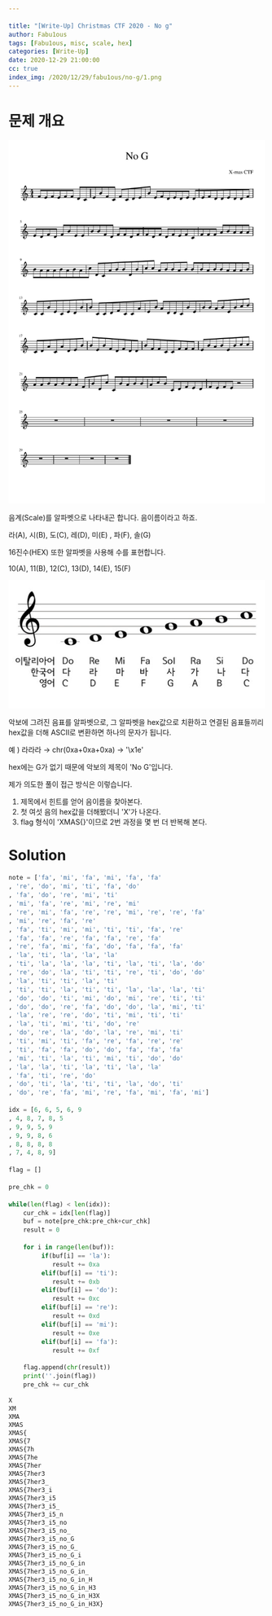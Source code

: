 ```yaml
---

title: "[Write-Up] Christmas CTF 2020 - No g"
author: Fabu1ous
tags: [Fabu1ous, misc, scale, hex]
categories: [Write-Up]
date: 2020-12-29 21:00:00
cc: true
index_img: /2020/12/29/fabu1ous/no-g/1.png
---
```






# 문제 개요

![](no-g/1.png)

음계(Scale)를 알파벳으로 나타내곤 합니다. 음이름이라고 하죠.

라(A), 시(B), 도(C), 레(D), 미(E) , 파(F), 솔(G)

16진수(HEX) 또한 알파벳을 사용해 수를 표현합니다.

10(A), 11(B), 12(C), 13(D), 14(E), 15(F)

![](no-g/hint.jpg)





악보에 그려진 음표를 알파벳으로, 그 알파벳을 hex값으로 치환하고 연결된 음표들끼리 hex값을 더해 ASCII로 변환하면 하나의 문자가 됩니다.

예 ) 라라라 → chr(0xa+0xa+0xa) → '\x1e'

hex에는 G가 없기 때문에 악보의 제목이 'No G'입니다. 



제가 의도한 풀이 접근 방식은 이렇습니다.

1. 제목에서 힌트를 얻어 음이름을 찾아본다.
2. 첫 여섯 음의 hex값을 더해봤더니 'X'가 나온다.
3. flag 형식이 'XMAS{}'이므로 2번 과정을 몇 번 더 반복해 본다.



# Solution

```python
note = ['fa', 'mi', 'fa', 'mi', 'fa', 'fa'
, 're', 'do', 'mi', 'ti', 'fa', 'do'
, 'fa', 'do', 're', 'mi', 'ti'
, 'mi', 'fa', 're', 'mi', 're', 'mi'
, 're', 'mi', 'fa', 're', 're', 'mi', 're', 're', 'fa'
, 'mi', 're', 'fa', 're'
, 'fa', 'ti', 'mi', 'mi', 'ti', 'ti', 'fa', 're'
, 'fa', 'fa', 're', 'fa', 'fa', 're', 'fa'
, 're', 'fa', 'mi', 'fa', 'do', 'fa', 'fa', 'fa'
, 'la', 'ti', 'la', 'la', 'la'
, 'ti', 'la', 'la', 'la', 'ti', 'la', 'ti', 'la', 'do'
, 're', 'do', 'la', 'ti', 'ti', 're', 'ti', 'do', 'do'
, 'la', 'ti', 'ti', 'la', 'ti'
, 'ti', 'ti', 'la', 'ti', 'ti', 'la', 'la', 'la', 'ti'
, 'do', 'do', 'ti', 'mi', 'do', 'mi', 're', 'ti', 'ti'
, 'do', 'do', 're', 'fa', 'do', 'do', 'la', 'mi', 'ti'
, 'la', 're', 're', 'do', 'ti', 'mi', 'ti', 'ti'
, 'la', 'ti', 'mi', 'ti', 'do', 're'
, 'do', 're', 'la', 'do', 'la', 're', 'mi', 'ti'
, 'ti', 'mi', 'ti', 'fa', 're', 'fa', 're', 're'
, 'ti', 'fa', 'fa', 'do', 'do', 'fa', 'fa', 'fa'
, 'mi', 'ti', 'la', 'ti', 'mi', 'ti', 'do', 'do'
, 'la', 'la', 'ti', 'la', 'ti', 'la', 'la'
, 'fa', 'ti', 're', 'do'
, 'do', 'ti', 'la', 'ti', 'ti', 'la', 'do', 'ti'
, 'do', 're', 'fa', 'mi', 're', 'fa', 'mi', 'fa', 'mi']

idx = [6, 6, 5, 6, 9
, 4, 8, 7, 8, 5
, 9, 9, 5, 9
, 9, 9, 8, 6
, 8, 8, 8, 8
, 7, 4, 8, 9]

flag = []

pre_chk = 0

while(len(flag) < len(idx)):
	cur_chk = idx[len(flag)]
	buf = note[pre_chk:pre_chk+cur_chk]
	result = 0
	
	for i in range(len(buf)):
		 if(buf[i] == 'la'):
		 	result += 0xa
		 elif(buf[i] == 'ti'):
		 	result += 0xb
		 elif(buf[i] == 'do'):
		 	result += 0xc
		 elif(buf[i] == 're'):
		 	result += 0xd
		 elif(buf[i] == 'mi'):
		 	result += 0xe
		 elif(buf[i] == 'fa'):
		 	result += 0xf
			
	flag.append(chr(result))
	print(''.join(flag))
	pre_chk += cur_chk
```

```plain
X
XM
XMA
XMAS
XMAS{
XMAS{7
XMAS{7h
XMAS{7he
XMAS{7her
XMAS{7her3
XMAS{7her3_
XMAS{7her3_i
XMAS{7her3_i5
XMAS{7her3_i5_
XMAS{7her3_i5_n
XMAS{7her3_i5_no
XMAS{7her3_i5_no_
XMAS{7her3_i5_no_G
XMAS{7her3_i5_no_G_
XMAS{7her3_i5_no_G_i
XMAS{7her3_i5_no_G_in
XMAS{7her3_i5_no_G_in_
XMAS{7her3_i5_no_G_in_H
XMAS{7her3_i5_no_G_in_H3
XMAS{7her3_i5_no_G_in_H3X
XMAS{7her3_i5_no_G_in_H3X}
```
